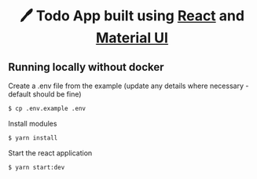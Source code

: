 
<h1 align="center">
  🖊️ Todo App built using <a href="https://reactjs.org/">React</a> and <a href="https://material-ui.com/">Material UI</a>
</h1>

## Running locally without docker

Create a .env file from the example (update any details where necessary - default should be fine)
```bash
$ cp .env.example .env
```

Install modules
```bash
$ yarn install
```

Start the react application
```bash
$ yarn start:dev
```